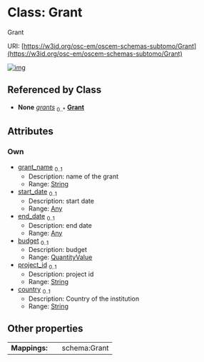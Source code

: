 
# Class: Grant

Grant

URI: [https://w3id.org/osc-em/oscem-schemas-subtomo/Grant](https://w3id.org/osc-em/oscem-schemas-subtomo/Grant)


[![img](https://yuml.me/diagram/nofunky;dir:TB/class/[QuantityValue],[QuantityValue]<budget%200..1-++[Grant&#124;grant_name:string%20%3F;project_id:string%20%3F;country:string%20%3F],[Any]<end_date%200..1-++[Grant],[Any]<start_date%200..1-++[Grant],[Organizational]++-%20grants%200..*>[Grant],[Organizational],[Any])](https://yuml.me/diagram/nofunky;dir:TB/class/[QuantityValue],[QuantityValue]<budget%200..1-++[Grant&#124;grant_name:string%20%3F;project_id:string%20%3F;country:string%20%3F],[Any]<end_date%200..1-++[Grant],[Any]<start_date%200..1-++[Grant],[Organizational]++-%20grants%200..*>[Grant],[Organizational],[Any])

## Referenced by Class

 *  **None** *[grants](grants.md)*  <sub>0..\*</sub>  **[Grant](Grant.md)**

## Attributes


### Own

 * [grant_name](grant_name.md)  <sub>0..1</sub>
     * Description: name of the grant
     * Range: [String](types/String.md)
 * [start_date](start_date.md)  <sub>0..1</sub>
     * Description: start date
     * Range: [Any](Any.md)
 * [end_date](end_date.md)  <sub>0..1</sub>
     * Description: end date
     * Range: [Any](Any.md)
 * [budget](budget.md)  <sub>0..1</sub>
     * Description: budget
     * Range: [QuantityValue](QuantityValue.md)
 * [project_id](project_id.md)  <sub>0..1</sub>
     * Description: project id
     * Range: [String](types/String.md)
 * [country](country.md)  <sub>0..1</sub>
     * Description: Country of the institution
     * Range: [String](types/String.md)

## Other properties

|  |  |  |
| --- | --- | --- |
| **Mappings:** | | schema:Grant |